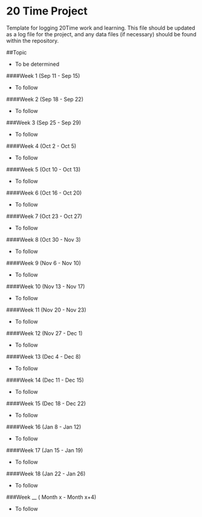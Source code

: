 # 20 Time Project
Template for logging 20Time work and learning.  This file should be updated as a log file for the project, and any data files (if necessary) should be found within the repository.  

##Topic
* To be determined

####Week 1 (Sep 11 - Sep 15)
* To follow

####Week 2 (Sep 18 - Sep 22)
* To follow

###Week 3 (Sep 25 - Sep 29)
* To follow

####Week 4 (Oct 2 - Oct 5)
* To follow

####Week 5 (Oct 10 - Oct 13)
* To follow

####Week 6 (Oct 16 - Oct 20)
* To follow

####Week 7 (Oct 23 - Oct 27)
* To follow

####Week 8 (Oct 30 - Nov 3)
* To follow

####Week 9 (Nov 6 - Nov 10)
* To follow

####Week 10 (Nov 13 - Nov 17)
* To follow

####Week 11 (Nov 20 - Nov 23)
* To follow

####Week 12 (Nov 27 - Dec 1)
* To follow

####Week 13 (Dec 4 - Dec 8)
* To follow

####Week 14 (Dec 11 - Dec 15)
* To follow

####Week 15 (Dec 18 - Dec 22)
* To follow

####Week 16 (Jan 8 - Jan 12)
* To follow

####Week 17 (Jan 15 - Jan 19)
* To follow

####Week 18 (Jan 22 - Jan 26)
* To follow

###Week __ ( Month x - Month x+4)
* To follow
